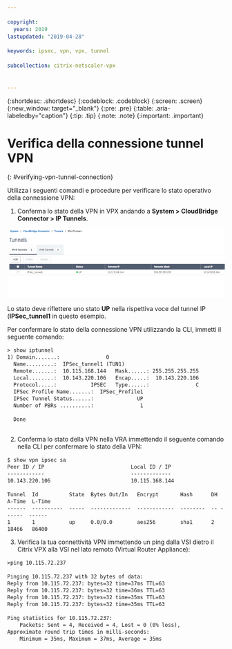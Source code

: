 ```yaml
---

copyright:
  years: 2019
lastupdated: "2019-04-28"

keywords: ipsec, vpn, vpx, tunnel

subcollection: citrix-netscaler-vpx


---
```


{:shortdesc: .shortdesc}
{:codeblock: .codeblock}
{:screen: .screen}
{:new_window: target="_blank"}
{:pre: .pre}
{:table: .aria-labeledby="caption"}
{:tip: .tip}
{:note: .note}
{:important: .important}

# Verifica della connessione tunnel VPN
{: #verifying-vpn-tunnel-connection}

Utilizza i seguenti comandi e procedure per verificare lo stato operativo della connessione VPN:

1.	Conferma lo stato della VPN in VPX andando a **System > CloudBridge Connector > IP Tunnels**.

  <img src="images/ipsecVerifyVPN1.png" alt="immagine" style="width: 600px;"/>

  Lo stato deve riflettere uno stato **UP** nella rispettiva voce del tunnel IP (**IPSec_tunnel1** in questo esempio.

  Per confermare lo stato della connessione VPN utilizzando la CLI, immetti il seguente comando:

  ```    
  > show iptunnel
  1) Domain.......:               0
    Name.........:  IPSec_tunnel1 (TUN1)
    Remote.......:  10.115.168.144   Mask......: 255.255.255.255
    Local........:  10.143.220.106   Encap.....:  10.143.220.106
    Protocol.....:           IPSEC   Type......:               C
    IPSec Profile Name.......:  IPSec_Profile1
    IPSec Tunnel Status......:              UP
    Number of PBRs ..........:               1
      
    Done
      
  ```

2.	Conferma lo stato della VPN nella VRA immettendo il seguente comando nella CLI per confermare lo stato della VPN:
    
  ```
  $ show vpn ipsec sa
  Peer ID / IP                            Local ID / IP
  ------------                            -------------
  10.143.220.106                          10.115.168.144
  
  Tunnel  Id          State  Bytes Out/In   Encrypt       Hash      DH A-Time  L-Time
  ------  ----------  -----  -------------  ------------  --------  -- ------  ------
  1       1           up     0.0/0.0        aes256        sha1      2  18466   86400
  ```

  3.	Verifica la tua connettività VPN immettendo un ping dalla VSI dietro il Citrix VPX alla VSI nel lato remoto (Virtual Router Appliance):

  ```
  >ping 10.115.72.237
  
  Pinging 10.115.72.237 with 32 bytes of data:
  Reply from 10.115.72.237: bytes=32 time=37ms TTL=63
  Reply from 10.115.72.237: bytes=32 time=36ms TTL=63
  Reply from 10.115.72.237: bytes=32 time=35ms TTL=63
  Reply from 10.115.72.237: bytes=32 time=35ms TTL=63
  
  Ping statistics for 10.115.72.237:
      Packets: Sent = 4, Received = 4, Lost = 0 (0% loss),
  Approximate round trip times in milli-seconds:
      Minimum = 35ms, Maximum = 37ms, Average = 35ms
  ```
